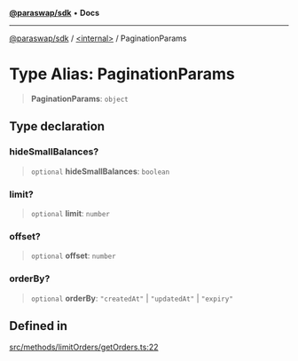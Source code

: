 [**@paraswap/sdk**](../../README.md) • **Docs**

***

[@paraswap/sdk](../../globals.md) / [\<internal\>](../README.md) / PaginationParams

# Type Alias: PaginationParams

> **PaginationParams**: `object`

## Type declaration

### hideSmallBalances?

> `optional` **hideSmallBalances**: `boolean`

### limit?

> `optional` **limit**: `number`

### offset?

> `optional` **offset**: `number`

### orderBy?

> `optional` **orderBy**: `"createdAt"` \| `"updatedAt"` \| `"expiry"`

## Defined in

[src/methods/limitOrders/getOrders.ts:22](https://github.com/paraswap/paraswap-sdk/blob/master/src/methods/limitOrders/getOrders.ts#L22)
